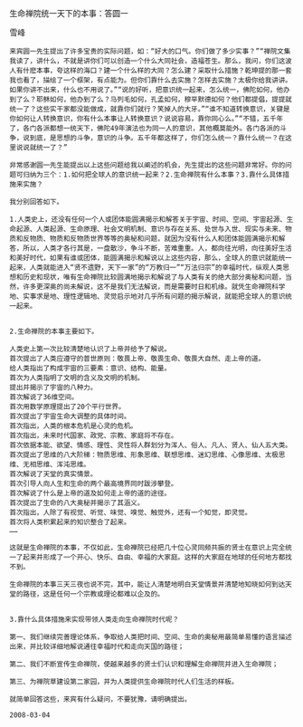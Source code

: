 生命禅院统一天下的本事：答圆一

雪峰


    来宾圆一先生提出了许多宝贵的实际问题，如：“好大的口气。你们做了多少实事？”“禅院文集我读了，讲什么，不就是讲你们可以创造一个什么大同社会，造福苍生。那么，我问，你们这波人有什麽本事，夸这样的海口？建一个什么样的大同？怎么建？采取什么措施？乾坤提的那一套我也看了，描绘了一个框架，有点能为。但你们靠什么去实施？怎样去实施？太极你给我讲讲。如果你讲不出来，什么也不用说了。”“说的好听，把意识统一起来，怎么统一，佛陀如何，他办到了么？耶稣如何，他办到了么？马列毛如何，孔孟如何，穆罕默德如何？他们都提倡，提提就统一了？这些实干家都没能做成，就靠你们就行？笑掉人的大牙。”“谁不知道转换意识，关键是你如何让人转换意识，你有什么本事让人转换意识？说说容易，靠你同心么。”“不错，五千年了，各门各派都想一统天下，佛陀49年演法也为同一人的意识，其他概莫能外。各门各派的斗争，说到底，是思想的斗争，意识的斗争。五千年都这样了，你们怎么统一？靠什么统一？在这里说说就统一了？”

    非常感谢圆一先生能提出以上这些问题给我以阐述的机会，先生提出的这些问题非常好。你的问题可归纳为三个：1.如何把全球人的意识统一起来？2.生命禅院有什么本事？3.靠什么具体措施来实施？

    我分别回答如下。

    1.人类史上，还没有任何一个人或团体能圆满揭示和解答关于宇宙、时间、空间、宇宙起源、生命起源、人类起源、生命原理、社会文明机制、意识与存在关系、处世与入世、现实与未来、物质和反物质、物质和反物质世界等等的奥秘和问题，就因为没有什么人和团体能圆满揭示和解答，所以，人类才各行其是，一盘散沙，争斗不断，苦难重重。人，都向往光明，向往美好生活和美好时代，如果有谁或团体，能圆满揭示和解说以上这些内容，那么，全球人的意识就能统一起来，人类就能进入“贤不遗野，天下一家”的“万教归一”“万法归宗”的幸福时代，纵观人类思想和历史和现状，唯有生命禅院比较圆满地揭示和解说了与人类有关的绝大部分奥秘和问题，当然，许多更深奥的尚未解说，这不是我们无法解说，而是需要时日和机缘。就凭生命禅院科学地、实事求是地、理性逻辑地、灵觉启示地对几乎所有问题的揭示解说，就能把全球人的意识统一起来。


    2.生命禅院的本事主要如下。

    人类史上第一次比较清楚地认识了上帝并给予了解说。
    首次提出了人类应遵守的普世原则：敬畏上帝、敬畏生命、敬畏大自然、走上帝的道。
    给人类指出了构成宇宙的三要素：意识、结构、能量。
    首次为人类指明了文明的含义及文明的机制。
    提出并揭示了宇宙的八种力。
    首次解说了36维空间。
    首次用数学原理提出了20个平行世界。
    首次提出了宇宙生命大调整的具体时间。
    首次指出，人类的根本危机是心灵的危机。
    首次指出，未来时代国家、政党、宗教、家庭将不存在。
    首次依据本能、欲望、情感、理性、灵性将人群划分为浑人、俗人、凡人、贤人、仙人五大类。
    首次提出了思维的八大阶梯：物质思维、形象思维、联想思维、迷幻思维、心像思维、太极思维、无相思维、浑沌思维。
    首次解说了天堂的真实情景。
    首次引导人向人生和生命的两个最高境界同时跋涉攀登。
    首次解说了什么是上帝的道及如何走上帝的道的途径。
    首次提出了生命的八大奥秘并揭示了其涵义。
    首次指出，人除了有视觉、听觉、味觉、嗅觉、触觉外，还有一个知觉，即灵觉。
    首次将人类积累起来的知识整合了起来。
    ……

    这就是生命禅院的本事，不仅如此，生命禅院已经把几十位心灵同频共振的贤士在意识上完全统一了起来并形成了一个开心、快乐、自由、幸福的大家庭。这样的大家庭在地球的任何地方都找不到。

    生命禅院的本事三天三夜也说不完，其中，能让人清楚地明白天堂情景并清楚地知晓如何到达天堂的路径，这是任何一个宗教或理论都难以企及的。


    3.靠什么具体措施来实现带领人类走向生命禅院时代呢？

    第一、我们继续完善理论体系，争取给人类把时间、空间、生命的奥秘用最简单易懂的语言描述出来，并比较详细地解说通往幸福时代和走向天国的路径；

    第二、我们不断宣传生命禅院，使越来越多的贤士们认识和理解生命禅院并进入生命禅院；

    第三、为禅院草建设第二家园，并为人类提供生命禅院时代人们生活的样板。

    就简单回答这些，来宾有什么疑问，不要犹豫，请明确提出。

    2008-03-04



